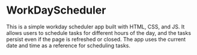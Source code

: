 # WorkDayScheduler
This is a simple workday scheduler app built with HTML, CSS, and JS. It allows users to schedule tasks for different hours of the day, and the tasks persist even if the page is refreshed or closed. The app uses the current date and time as a reference for scheduling tasks.
